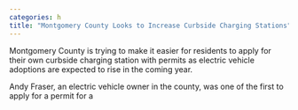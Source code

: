 ```yaml
---
categories: h
title: "Montgomery County Looks to Increase Curbside Charging Stations"
---
```


Montgomery County is trying to make it easier for residents to apply for their own curbside charging station with permits as electric vehicle adoptions are expected to rise in the coming year. 



Andy Fraser, an electric vehicle owner in the county, was one of the first to apply for a permit for a